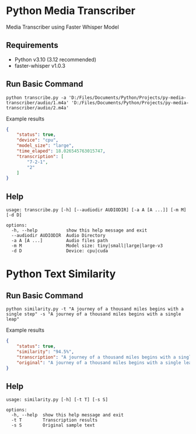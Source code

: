 # Python Media Transcriber

Media Transcriber using Faster Whisper Model

## Requirements

- Python v3.10 (3.12 recommended)
- faster-whisper v1.0.3

## Run Basic Command

``` shell
python transcribe.py -a 'D:/Files/Documents/Python/Projects/py-media-transcriber/audio/1.m4a' 'D:/Files/Documents/Python/Projects/py-media-transcriber/audio/2.m4a'
```

Example results

```json
{
    "status": true,
    "device": "cpu",
    "model_size": "large",
    "time_elaped": 18.026545763015747,
    "transcription": [
        "7-2-1",
        "2"
    ]
}
```

## Help

```shell
usage: transcribe.py [-h] [--audiodir AUDIODIR] [-a A [A ...]] [-m M] [-d D]

options:
  -h, --help           show this help message and exit
  --audiodir AUDIODIR  Audio Directory
  -a A [A ...]         Audio files path
  -m M                 Model size: tiny|small|large|large-v3
  -d D                 Device: cpu|cuda
```


# Python Text Similarity

## Run Basic Command

```shell
python similarity.py -t "A journey of a thousand miles begins with a single step" -s "A journey of a thousand miles begins with a single leap"
```

Example results

```json
{
    "status": true,
    "similarity": "94.5%",
    "transcription": "A journey of a thousand miles begins with a single step",
    "original": "A journey of a thousand miles begins with a single leap"
}
```

## Help

```shell
usage: similarity.py [-h] [-t T] [-s S]

options:
  -h, --help  show this help message and exit
  -t T        Transcription results
  -s S        Original sample text
```